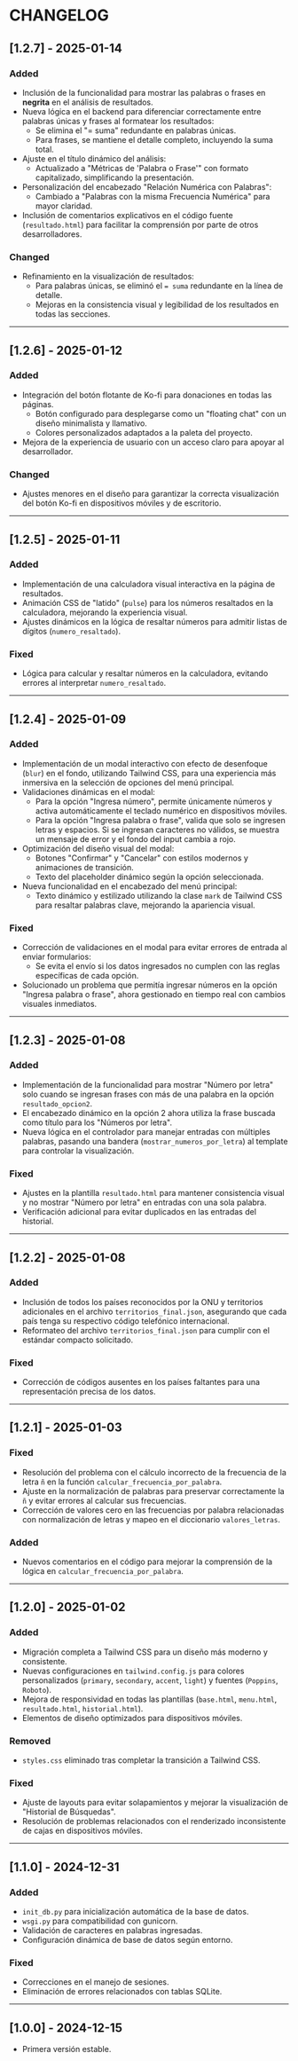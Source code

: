 # CHANGELOG

## [1.2.7] - 2025-01-14
### Added
- Inclusión de la funcionalidad para mostrar las palabras o frases en **negrita** en el análisis de resultados.
- Nueva lógica en el backend para diferenciar correctamente entre palabras únicas y frases al formatear los resultados:
  - Se elimina el "= suma" redundante en palabras únicas.
  - Para frases, se mantiene el detalle completo, incluyendo la suma total.
- Ajuste en el título dinámico del análisis:
  - Actualizado a "Métricas de 'Palabra o Frase'" con formato capitalizado, simplificando la presentación.
- Personalización del encabezado "Relación Numérica con Palabras":
  - Cambiado a "Palabras con la misma Frecuencia Numérica" para mayor claridad.
- Inclusión de comentarios explicativos en el código fuente (`resultado.html`) para facilitar la comprensión por parte de otros desarrolladores.

### Changed
- Refinamiento en la visualización de resultados:
  - Para palabras únicas, se eliminó el `= suma` redundante en la línea de detalle.
  - Mejoras en la consistencia visual y legibilidad de los resultados en todas las secciones.

---

## [1.2.6] - 2025-01-12
### Added
- Integración del botón flotante de Ko-fi para donaciones en todas las páginas.
  - Botón configurado para desplegarse como un "floating chat" con un diseño minimalista y llamativo.
  - Colores personalizados adaptados a la paleta del proyecto.
- Mejora de la experiencia de usuario con un acceso claro para apoyar al desarrollador.

### Changed
- Ajustes menores en el diseño para garantizar la correcta visualización del botón Ko-fi en dispositivos móviles y de escritorio.

---

## [1.2.5] - 2025-01-11
### Added
- Implementación de una calculadora visual interactiva en la página de resultados.
- Animación CSS de "latido" (`pulse`) para los números resaltados en la calculadora, mejorando la experiencia visual.
- Ajustes dinámicos en la lógica de resaltar números para admitir listas de dígitos (`numero_resaltado`).

### Fixed
- Lógica para calcular y resaltar números en la calculadora, evitando errores al interpretar `numero_resaltado`.

---

## [1.2.4] - 2025-01-09
### Added
- Implementación de un modal interactivo con efecto de desenfoque (`blur`) en el fondo, utilizando Tailwind CSS, para una experiencia más inmersiva en la selección de opciones del menú principal.
- Validaciones dinámicas en el modal:
  - Para la opción "Ingresa número", permite únicamente números y activa automáticamente el teclado numérico en dispositivos móviles.
  - Para la opción "Ingresa palabra o frase", valida que solo se ingresen letras y espacios. Si se ingresan caracteres no válidos, se muestra un mensaje de error y el fondo del input cambia a rojo.
- Optimización del diseño visual del modal:
  - Botones "Confirmar" y "Cancelar" con estilos modernos y animaciones de transición.
  - Texto del placeholder dinámico según la opción seleccionada.
- Nueva funcionalidad en el encabezado del menú principal:
  - Texto dinámico y estilizado utilizando la clase `mark` de Tailwind CSS para resaltar palabras clave, mejorando la apariencia visual.

### Fixed
- Corrección de validaciones en el modal para evitar errores de entrada al enviar formularios:
  - Se evita el envío si los datos ingresados no cumplen con las reglas específicas de cada opción.
- Solucionado un problema que permitía ingresar números en la opción "Ingresa palabra o frase", ahora gestionado en tiempo real con cambios visuales inmediatos.

---

## [1.2.3] - 2025-01-08
### Added
- Implementación de la funcionalidad para mostrar "Número por letra" solo cuando se ingresan frases con más de una palabra en la opción `resultado_opcion2`.
- El encabezado dinámico en la opción 2 ahora utiliza la frase buscada como título para los "Números por letra".
- Nueva lógica en el controlador para manejar entradas con múltiples palabras, pasando una bandera (`mostrar_numeros_por_letra`) al template para controlar la visualización.

### Fixed
- Ajustes en la plantilla `resultado.html` para mantener consistencia visual y no mostrar "Número por letra" en entradas con una sola palabra.
- Verificación adicional para evitar duplicados en las entradas del historial.

---

## [1.2.2] - 2025-01-08
### Added
- Inclusión de todos los países reconocidos por la ONU y territorios adicionales en el archivo `territorios_final.json`, asegurando que cada país tenga su respectivo código telefónico internacional.
- Reformateo del archivo `territorios_final.json` para cumplir con el estándar compacto solicitado.

### Fixed
- Corrección de códigos ausentes en los países faltantes para una representación precisa de los datos.

---

## [1.2.1] - 2025-01-03
### Fixed
- Resolución del problema con el cálculo incorrecto de la frecuencia de la letra `ñ` en la función `calcular_frecuencia_por_palabra`.
- Ajuste en la normalización de palabras para preservar correctamente la `ñ` y evitar errores al calcular sus frecuencias.
- Corrección de valores cero en las frecuencias por palabra relacionadas con normalización de letras y mapeo en el diccionario `valores_letras`.

### Added
- Nuevos comentarios en el código para mejorar la comprensión de la lógica en `calcular_frecuencia_por_palabra`.

---

## [1.2.0] - 2025-01-02
### Added
- Migración completa a Tailwind CSS para un diseño más moderno y consistente.
- Nuevas configuraciones en `tailwind.config.js` para colores personalizados (`primary`, `secondary`, `accent`, `light`) y fuentes (`Poppins`, `Roboto`).
- Mejora de responsividad en todas las plantillas (`base.html`, `menu.html`, `resultado.html`, `historial.html`).
- Elementos de diseño optimizados para dispositivos móviles.

### Removed
- `styles.css` eliminado tras completar la transición a Tailwind CSS.

### Fixed
- Ajuste de layouts para evitar solapamientos y mejorar la visualización de "Historial de Búsquedas".
- Resolución de problemas relacionados con el renderizado inconsistente de cajas en dispositivos móviles.

---

## [1.1.0] - 2024-12-31
### Added
- `init_db.py` para inicialización automática de la base de datos.
- `wsgi.py` para compatibilidad con gunicorn.
- Validación de caracteres en palabras ingresadas.
- Configuración dinámica de base de datos según entorno.

### Fixed
- Correcciones en el manejo de sesiones.
- Eliminación de errores relacionados con tablas SQLite.

---

## [1.0.0] - 2024-12-15
- Primera versión estable.